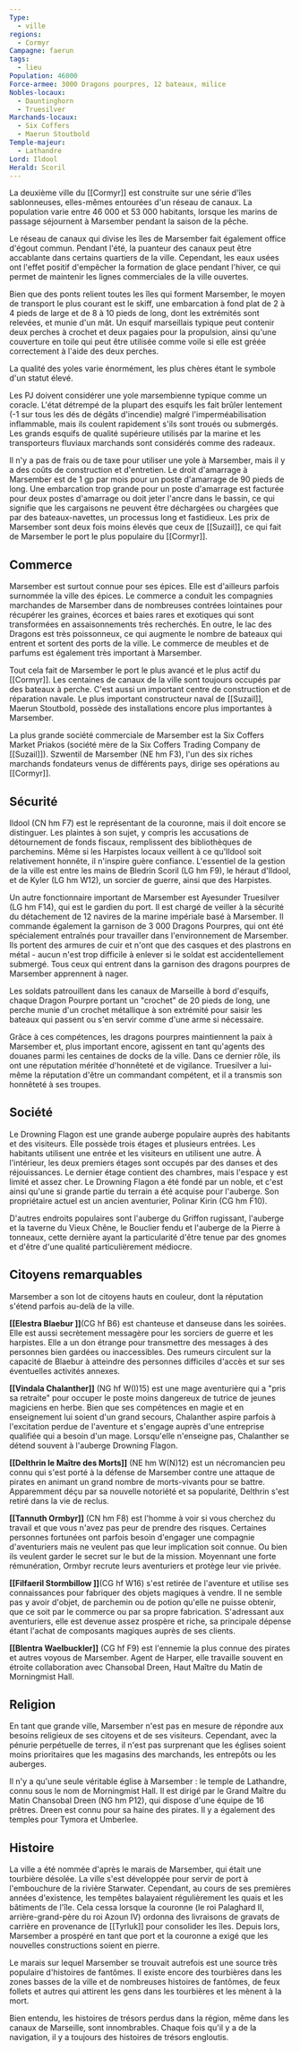 ```yaml
---
Type:
  - ville
regions:
  - Cormyr
Campagne: faerun
tags:
  - lieu
Population: 46000
Force-armee: 3000 Dragons pourpres, 12 bateaux, milice
Nobles-locaux:
  - Dauntinghorn
  - Truesilver
Marchands-locaux:
  - Six Coffers
  - Maerun Stoutbold
Temple-majeur:
  - Lathandre
Lord: Ildool
Herald: Scoril
---
```



La deuxième ville du [[Cormyr]] est construite sur une série d'îles sablonneuses, elles-mêmes entourées d'un réseau de canaux. La population varie entre 46 000 et 53 000 habitants, lorsque les marins de passage séjournent à Marsember pendant la saison de la pêche.

Le réseau de canaux qui divise les îles de Marsember fait également office d'égout commun. Pendant l'été, la puanteur des canaux peut être accablante dans certains quartiers de la ville. Cependant, les eaux usées ont l'effet positif d'empêcher la formation de glace pendant l'hiver, ce qui permet de maintenir les lignes commerciales de la ville ouvertes.

Bien que des ponts relient toutes les îles qui forment Marsember, le moyen de transport le plus courant est le skiff, une embarcation à fond plat de 2 à 4 pieds de large et de 8 à 10 pieds de long, dont les extrémités sont relevées, et munie d'un mât. Un esquif marseillais typique peut contenir deux perches à crochet et deux pagaies pour la propulsion, ainsi qu'une couverture en toile qui peut être utilisée comme voile si elle est gréée correctement à l'aide des deux perches.

La qualité des yoles varie énormément, les plus chères étant le symbole d'un statut élevé.

Les PJ doivent considérer une yole marsembienne typique comme un coracle. L'état détrempé de la plupart des esquifs les fait brûler lentement (-1 sur tous les dés de dégâts d'incendie) malgré l'imperméabilisation inflammable, mais ils coulent rapidement s'ils sont troués ou submergés. Les grands esquifs de qualité supérieure utilisés par la marine et les transporteurs fluviaux marchands sont considérés comme des radeaux.

Il n'y a pas de frais ou de taxe pour utiliser une yole à Marsember, mais il y a des coûts de construction et d'entretien. Le droit d'amarrage à Marsember est de 1 gp par mois pour un poste d'amarrage de 90 pieds de long. Une embarcation trop grande pour un poste d'amarrage est facturée pour deux postes d'amarrage ou doit jeter l'ancre dans le bassin, ce qui signifie que les cargaisons ne peuvent être déchargées ou chargées que par des bateaux-navettes, un processus long et fastidieux. Les prix de Marsember sont deux fois moins élevés que ceux de [[Suzail]], ce qui fait de Marsember le port le plus populaire du [[Cormyr]].

## Commerce

Marsember est surtout connue pour ses épices. Elle est d'ailleurs parfois surnommée la ville des épices. Le commerce a conduit les compagnies marchandes de Marsember dans de nombreuses contrées lointaines pour récupérer les graines, écorces et baies rares et exotiques qui sont transformées en assaisonnements très recherchés. En outre, le lac des Dragons est très poissonneux, ce qui augmente le nombre de bateaux qui entrent et sortent des ports de la ville. Le commerce de meubles et de parfums est également très important à Marsember.

Tout cela fait de Marsember le port le plus avancé et le plus actif du [[Cormyr]]. Les centaines de canaux de la ville sont toujours occupés par des bateaux à perche. C'est aussi un important centre de construction et de réparation navale. Le plus important constructeur naval de [[Suzail]], Maerun Stoutbold, possède des installations encore plus importantes à Marsember.

La plus grande société commerciale de Marsember est la Six Coffers Market Priakos (société mère de la Six Coffers Trading Company de [[Suzail]]). Szwentil de Marsember (NE hm F3), l'un des six riches marchands fondateurs venus de différents pays, dirige ses opérations au [[Cormyr]].

## Sécurité

Ildool (CN hm F7) est le représentant de la couronne, mais il doit encore se distinguer. Les plaintes à son sujet, y compris les accusations de détournement de fonds fiscaux, remplissent des bibliothèques de parchemins. Même si les Harpistes locaux veillent à ce qu'Ildool soit relativement honnête, il n'inspire guère confiance. L'essentiel de la gestion de la ville est entre les mains de Bledrin Scoril (LG hm F9), le héraut d'Ildool, et de Kyler (LG hm W12), un sorcier de guerre, ainsi que des Harpistes.

Un autre fonctionnaire important de Marsember est Ayesunder Truesilver (LG hm F14), qui est le gardien du port. Il est chargé de veiller à la sécurité du détachement de 12 navires de la marine impériale basé à Marsember. Il commande également la garnison de 3 000 Dragons Pourpres, qui ont été spécialement entraînés pour travailler dans l'environnement de Marsember. Ils portent des armures de cuir et n'ont que des casques et des plastrons en métal - aucun n'est trop difficile à enlever si le soldat est accidentellement submergé. Tous ceux qui entrent dans la garnison des dragons pourpres de Marsember apprennent à nager.

Les soldats patrouillent dans les canaux de Marseille à bord d'esquifs, chaque Dragon Pourpre portant un "crochet" de 20 pieds de long, une perche munie d'un crochet métallique à son extrémité pour saisir les bateaux qui passent ou s'en servir comme d'une arme si nécessaire.

Grâce à ces compétences, les dragons pourpres maintiennent la paix à Marsember et, plus important encore, agissent en tant qu'agents des douanes parmi les centaines de docks de la ville. Dans ce dernier rôle, ils ont une réputation méritée d'honnêteté et de vigilance. Truesilver a lui-même la réputation d'être un commandant compétent, et il a transmis son honnêteté à ses troupes.

## Société

Le Drowning Flagon est une grande auberge populaire auprès des habitants et des visiteurs. Elle possède trois étages et plusieurs entrées. Les habitants utilisent une entrée et les visiteurs en utilisent une autre. À l'intérieur, les deux premiers étages sont occupés par des danses et des réjouissances. Le dernier étage contient des chambres, mais l'espace y est limité et assez cher. Le Drowning Flagon a été fondé par un noble, et c'est ainsi qu'une si grande partie du terrain a été acquise pour l'auberge. Son propriétaire actuel est un ancien aventurier, Polinar Kirin (CG hm F10).

D'autres endroits populaires sont l'auberge du Griffon rugissant, l'auberge et la taverne du Vieux Chêne, le Bouclier fendu et l'auberge de la Pierre à tonneaux, cette dernière ayant la particularité d'être tenue par des gnomes et d'être d'une qualité particulièrement médiocre.

## Citoyens remarquables

Marsember a son lot de citoyens hauts en couleur, dont la réputation s'étend parfois au-delà de la ville.

**[[Elestra Blaebur ]]**(CG hf B6) est chanteuse et danseuse dans les soirées. Elle est aussi secrètement messagère pour les sorciers de guerre et les harpistes. Elle a un don étrange pour transmettre des messages à des personnes bien gardées ou inaccessibles. Des rumeurs circulent sur la capacité de Blaebur à atteindre des personnes difficiles d'accès et sur ses éventuelles activités annexes.

**[[Vindala Chalanther]]** (NG hf W(I)15) est une mage aventurière qui a "pris sa retraite" pour occuper le poste moins dangereux de tutrice de jeunes magiciens en herbe. Bien que ses compétences en magie et en enseignement lui soient d'un grand secours, Chalanther aspire parfois à l'excitation perdue de l'aventure et s'engage auprès d'une entreprise qualifiée qui a besoin d'un mage. Lorsqu'elle n'enseigne pas, Chalanther se détend souvent à l'auberge Drowning Flagon.

**[[Delthrin le Maître des Morts]]** (NE hm W(N)12) est un nécromancien peu connu qui s'est porté à la défense de Marsember contre une attaque de pirates en animant un grand nombre de morts-vivants pour se battre. Apparemment déçu par sa nouvelle notoriété et sa popularité, Delthrin s'est retiré dans la vie de reclus.

**[[Tannuth Ormbyr]]** (CN hm F8) est l'homme à voir si vous cherchez du travail et que vous n'avez pas peur de prendre des risques. Certaines personnes fortunées ont parfois besoin d'engager une compagnie d'aventuriers mais ne veulent pas que leur implication soit connue. Ou bien ils veulent garder le secret sur le but de la mission. Moyennant une forte rémunération, Ormbyr recrute leurs aventuriers et protège leur vie privée.

**[[Filfaeril Stormbillow ]]**(CG hf W16) s'est retirée de l'aventure et utilise ses connaissances pour fabriquer des objets magiques à vendre. Il ne semble pas y avoir d'objet, de parchemin ou de potion qu'elle ne puisse obtenir, que ce soit par le commerce ou par sa propre fabrication. S'adressant aux aventuriers, elle est devenue assez prospère et riche, sa principale dépense étant l'achat de composants magiques auprès de ses clients.

**[[Blentra Waelbuckler]]** (CG hf F9) est l'ennemie la plus connue des pirates et autres voyous de Marsember. Agent de Harper, elle travaille souvent en étroite collaboration avec Chansobal Dreen, Haut Maître du Matin de Morningmist Hall.

## Religion

En tant que grande ville, Marsember n'est pas en mesure de répondre aux besoins religieux de ses citoyens et de ses visiteurs. Cependant, avec la pénurie perpétuelle de terres, il n'est pas surprenant que les églises soient moins prioritaires que les magasins des marchands, les entrepôts ou les auberges.

Il n'y a qu'une seule véritable église à Marsember : le temple de Lathandre, connu sous le nom de Morningmist Hall. Il est dirigé par le Grand Maître du Matin Chansobal Dreen (NG hm P12), qui dispose d'une équipe de 16 prêtres. Dreen est connu pour sa haine des pirates. Il y a également des temples pour Tymora et Umberlee.

## Histoire

La ville a été nommée d'après le marais de Marsember, qui était une tourbière désolée. La ville s'est développée pour servir de port à l'embouchure de la rivière Starwater. Cependant, au cours de ses premières années d'existence, les tempêtes balayaient régulièrement les quais et les bâtiments de l'île. Cela cessa lorsque la couronne (le roi Palaghard II, arrière-grand-père du roi Azoun IV) ordonna des livraisons de gravats de carrière en provenance de [[Tyrluk]] pour consolider les îles. Depuis lors, Marsember a prospéré en tant que port et la couronne a exigé que les nouvelles constructions soient en pierre.

Le marais sur lequel Marsember se trouvait autrefois est une source très populaire d'histoires de fantômes. Il existe encore des tourbières dans les zones basses de la ville et de nombreuses histoires de fantômes, de feux follets et autres qui attirent les gens dans les tourbières et les mènent à la mort.

Bien entendu, les histoires de trésors perdus dans la région, même dans les canaux de Marseille, sont innombrables. Chaque fois qu'il y a de la navigation, il y a toujours des histoires de trésors engloutis.